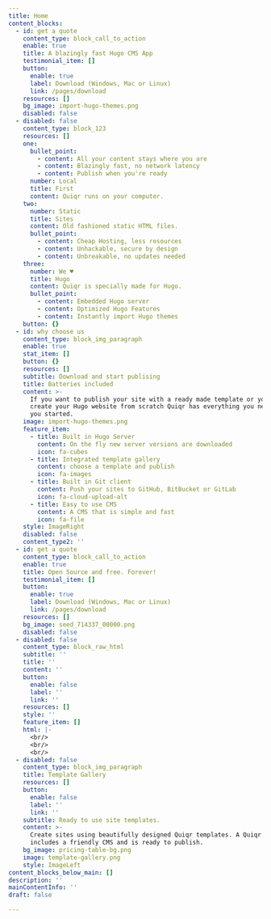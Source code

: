 ```yaml
---
title: Home
content_blocks:
  - id: get a quote
    content_type: block_call_to_action
    enable: true
    title: A blazingly fast Hugo CMS App
    testimonial_item: []
    button:
      enable: true
      label: Download (Windows, Mac or Linux)
      link: /pages/download
    resources: []
    bg_image: import-hugo-themes.png
    disabled: false
  - disabled: false
    content_type: block_123
    resources: []
    one:
      bullet_point:
        - content: All your content stays where you are
        - content: Blazingly fast, no network latency
        - content: Publish when you're ready
      number: Local
      title: First
      content: Quiqr runs on your computer.
    two:
      number: Static
      title: Sites
      content: Old fashioned static HTML files.
      bullet_point:
        - content: Cheap Hosting, less resources
        - content: Unhackable, secure by design
        - content: Unbreakable, no updates needed
    three:
      number: We ♥
      title: Hugo
      content: Quiqr is specially made for Hugo.
      bullet_point:
        - content: Embedded Hugo server
        - content: Optimized Hugo Features
        - content: Instantly import Hugo themes
    button: {}
  - id: why choose us
    content_type: block_img_paragraph
    enable: true
    stat_item: []
    button: {}
    resources: []
    subtitle: Download and start publising
    title: Batteries included
    content: >-
      If you want to publish your site with a ready made template or you want to
      create your Hugo website from scratch Quiqr has everything you need to get
      you started.
    image: import-hugo-themes.png
    feature_item:
      - title: Built in Hugo Server
        content: On the fly new server versions are downloaded
        icon: fa-cubes
      - title: Integrated template gallery
        content: choose a template and publish
        icon: fa-images
      - title: Built in Git client
        content: Push your sites to GitHub, BitBucket or GitLab
        icon: fa-cloud-upload-alt
      - title: Easy to use CMS
        content: A CMS that is simple and fast
        icon: fa-file
    style: ImageRight
    disabled: false
    content_type2: ''
  - id: get a quote
    content_type: block_call_to_action
    enable: true
    title: Open Source and free. Forever!
    testimonial_item: []
    button:
      enable: true
      label: Download (Windows, Mac or Linux)
      link: /pages/download
    resources: []
    bg_image: seed_714337_00000.png
    disabled: false
  - disabled: false
    content_type: block_raw_html
    subtitle: ''
    title: ''
    content: ''
    button:
      enable: false
      label: ''
      link: ''
    resources: []
    style: ''
    feature_item: []
    html: |-
      <br/>
      <br/>
      <br/>
  - disabled: false
    content_type: block_img_paragraph
    title: Template Gallery
    resources: []
    button:
      enable: false
      label: ''
      link: ''
    subtitle: Ready to use site templates.
    content: >-
      Create sites using beautifully designed Quiqr templates. A Quiqr template
      includes a friendly CMS and is ready to publish.
    bg_image: pricing-table-bg.png
    image: template-gallery.png
    style: ImageLeft
content_blocks_below_main: []
description: ''
mainContentInfo: ''
draft: false

---
```



































































































































































































































